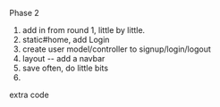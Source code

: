 Phase 2
1. add in from round 1, little by little. 
2. static#home, add Login
3. create user model/controller to signup/login/logout
4. layout -- add a navbar 
5. save often, do little bits
6. 







extra code


